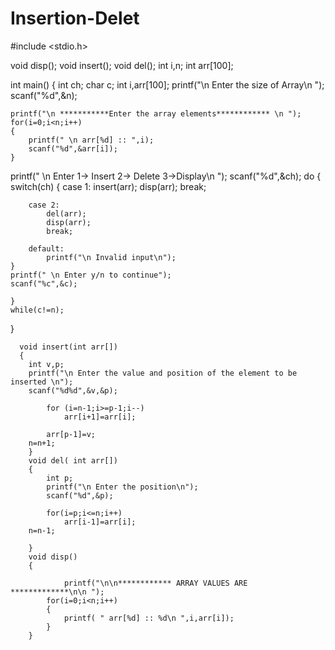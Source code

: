 # Insertion-Delet

#include <stdio.h>

void disp();
void insert();
void del();
int i,n;
int arr[100];

int main()
{
    int ch;
    char c;
    int i,arr[100];
    printf("\n Enter the size of Array\n ");
    scanf("%d",&n);

    printf("\n ***********Enter the array elements************ \n ");
    for(i=0;i<n;i++)
    {
        printf(" \n arr[%d] :: ",i);
        scanf("%d",&arr[i]);
    }
 
   printf(" \n Enter 1-> Insert 2-> Delete 3->Display\n ");
    scanf("%d",&ch);
    do
    {
    switch(ch)
    {
        case 1:
            insert(arr);
            disp(arr);
            break;

        case 2:
            del(arr);
            disp(arr);
            break;

        default:
            printf("\n Invalid input\n");
    }
    printf(" \n Enter y/n to continue");
    scanf("%c",&c);

    }
    while(c!=n);

}

      void insert(int arr[])
      {
        int v,p;
        printf("\n Enter the value and position of the element to be inserted \n");
        scanf("%d%d",&v,&p);

            for (i=n-1;i>=p-1;i--)
                arr[i+1]=arr[i];

            arr[p-1]=v;
        n=n+1;
        }
        void del( int arr[])
        {
            int p;
            printf("\n Enter the position\n");
            scanf("%d",&p);

            for(i=p;i<=n;i++)
                arr[i-1]=arr[i];
        n=n-1;

        }
        void disp()
        {

                printf("\n\n************ ARRAY VALUES ARE *************\n\n ");
            for(i=0;i<n;i++)
            {
                printf( " arr[%d] :: %d\n ",i,arr[i]);
            }
        }




